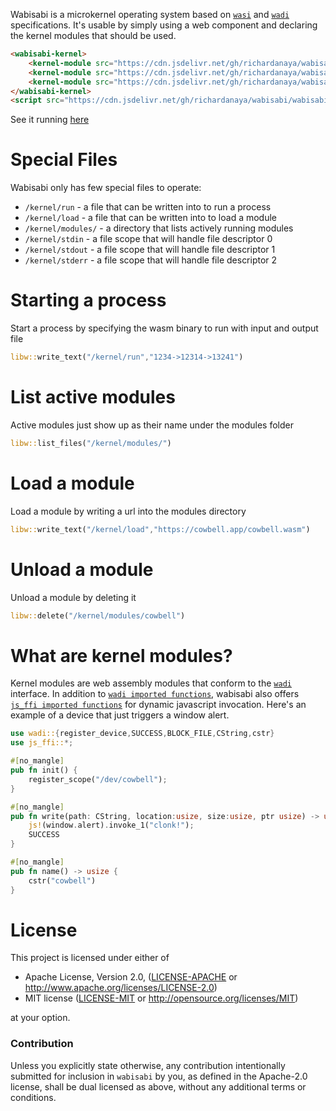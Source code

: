 Wabisabi is a microkernel operating system based on [`wasi`](https://wasi.dev/) and [`wadi`](https://github.com/richardanaya/wadi) specifications. It's usable by simply using a web component and declaring the kernel modules that should be used.

```html
<wabisabi-kernel>
    <kernel-module src="https://cdn.jsdelivr.net/gh/richardanaya/wabisabi/terminal.wasm"/>
    <kernel-module src="https://cdn.jsdelivr.net/gh/richardanaya/wabisabi/filesystem.wasm"/>
    <kernel-module src="https://cdn.jsdelivr.net/gh/richardanaya/wabisabi/framebuffer.wasm"/>
</wabisabi-kernel>
<script src="https://cdn.jsdelivr.net/gh/richardanaya/wabisabi/wabisabi.js"></script>
```

See it running [here](https://richardanaya.github.io/wabisabi/demo.html)

# Special Files

Wabisabi only has few special files to operate:

* `/kernel/run` - a file that can be written into to run a process
* `/kernel/load` - a file that can be written into to load a module
* `/kernel/modules/` - a directory that lists actively running modules
* `/kernel/stdin` - a file scope that will handle file descriptor 0
* `/kernel/stdout` - a file scope that will handle file descriptor 1
* `/kernel/stderr` - a file scope that will handle file descriptor 2

# Starting a process

Start a process by specifying the wasm binary to run with input and output file

```rust
libw::write_text("/kernel/run","1234->12314->13241")
```

# List active modules

Active modules just show up as their name under the modules folder

```rust
libw::list_files("/kernel/modules/")
```

# Load a module

Load a module by writing a url into the modules directory

```rust
libw::write_text("/kernel/load","https://cowbell.app/cowbell.wasm")
```

# Unload a module

Unload a module by deleting it

```rust
libw::delete("/kernel/modules/cowbell")
```

# What are kernel modules?

Kernel modules are web assembly modules that conform to the [`wadi`](https://github.com/richardanaya/wadi) interface. In addition to [`wadi imported functions`](https://github.com/richardanaya/wadi/blob/master/README.md#wadi-host-interface), wabisabi also offers [`js_ffi imported functions`](https://github.com/richardanaya/js_ffi) for dynamic javascript invocation. Here's an example of a device that just triggers a window alert.

```rust
use wadi::{register_device,SUCCESS,BLOCK_FILE,CString,cstr}
use js_ffi::*;

#[no_mangle]
pub fn init() {
    register_scope("/dev/cowbell");
}

#[no_mangle]
pub fn write(path: CString, location:usize, size:usize, ptr usize) -> u32 {
    js!(window.alert).invoke_1("clonk!");
    SUCCESS
}

#[no_mangle]
pub fn name() -> usize {
    cstr("cowbell")
}
```

# License

This project is licensed under either of

 * Apache License, Version 2.0, ([LICENSE-APACHE](LICENSE-APACHE) or
   http://www.apache.org/licenses/LICENSE-2.0)
 * MIT license ([LICENSE-MIT](LICENSE-MIT) or
   http://opensource.org/licenses/MIT)

at your option.

### Contribution

Unless you explicitly state otherwise, any contribution intentionally submitted
for inclusion in `wabisabi` by you, as defined in the Apache-2.0 license, shall be
dual licensed as above, without any additional terms or conditions.
